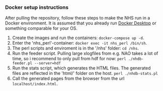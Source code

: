 ### Docker setup instructions

After pulling the repository, follow these steps to make the NHS run in a Docker environment. It is assumed that you already run [Docker Desktop](https://www.docker.com/products/docker-desktop) or something comparable for your OS.

1. Create the images and run the containers: `docker-compose up -d`. 
2. Enter the 'nhs_perl'-container: `docker exec -it nhs_perl /bin/sh`. 
3. The perl scripts and enviroment is in the '/nhs' folder: `cd /nhs`.
4. Run the feeder script. Pulling large xlogfiles from e.g. NAO takes a lot of time, so i recommend to only pull from hdf for now: `perl ./nhdb-feeder.pl --server=hdf`
5. Run the stats script, which generates the HTML files. The generated files are reflected in the 'html/' folder on the host. `perl ./nhdb-stats.pl` 
6. Call the generated pages from the browser from the url `localhost/index.html`.